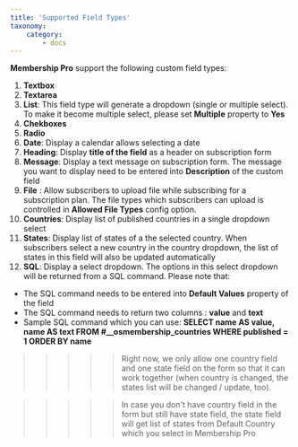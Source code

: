 ```yaml
---
title: 'Supported Field Types'
taxonomy:
    category:
        - docs
---
```


**Membership Pro** support the following custom field types:
1. **Textbox**  
2. **Textarea**
3. **List**: This field type will generate a dropdown (single or multiple select). To make it become multiple select, please set **Multiple** property to **Yes**
4. **Chekboxes**
5. **Radio**
6. **Date**: Display a calendar allows selecting a date
7. **Heading**: Display **title of the field** as a header on subscription form
8. **Message**: Display a text message on subscription form. The message you want to display need to be entered into **Description** of the custom field
9. **File** : Allow subscribers to upload file while subscribing for a subscription plan. The file types which subscribers can upload is controlled in **Allowed File Types** config option.
10. **Countries**: Display list of published countries in a single dropdown select
11. **States**: Display list of states of a the selected country. When subscribers select a new country in the country dropdown, the list of states in this field will also be updated automatically
12. **SQL**: Display a select dropdown. The options in this select dropdown will be returned from a SQL command. Please note that:
* The SQL command needs to be entered into **Default Values** property of the field
* The SQL command needs to return two columns : **value** and **text**
* Sample SQL command which you can use: **SELECT name AS value, name AS text FROM #__osmembership_countries WHERE published = 1 ORDER BY name** 

>>>>> Right now, we only allow one country field and one state field on the form so that it can work together (when country is changed, the states list will be changed / update, too).



>>>>> In case you don't have country field in the form but still have state field, the state field will get list of states from Default Country which you select in Membership Pro
